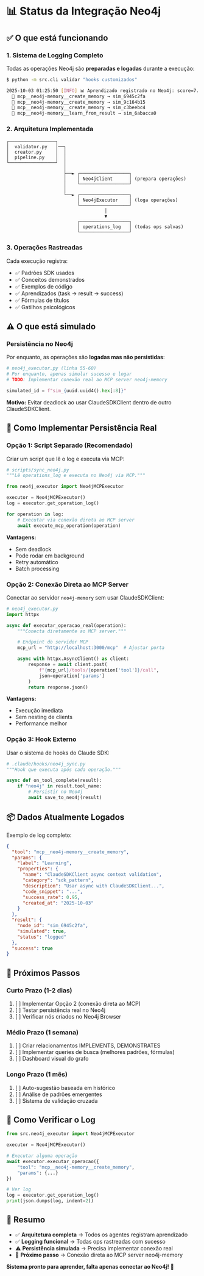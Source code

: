 # 📊 Status da Integração Neo4j

## ✅ O que está funcionando

### **1. Sistema de Logging Completo**

Todas as operações Neo4j são **preparadas e logadas** durante a execução:

```bash
$ python -m src.cli validar "hooks customizados"

2025-10-03 01:25:50 [INFO] 📊 Aprendizado registrado no Neo4j: score=7.2, ops=4/4
  📝 mcp__neo4j-memory__create_memory → sim_6945c2fa
  📝 mcp__neo4j-memory__create_memory → sim_9c164b15
  📝 mcp__neo4j-memory__create_memory → sim_c3beebc4
  📝 mcp__neo4j-memory__learn_from_result → sim_6abacca0
```

### **2. Arquitetura Implementada**

```
┌─────────────────┐
│  validator.py   │──┐
│  creator.py     │  │
│  pipeline.py    │  │
└─────────────────┘  │
                     │
                     ├──► ┌──────────────────┐
                     │    │ Neo4jClient      │ (prepara operações)
                     │    └──────────────────┘
                     │
                     └──► ┌──────────────────┐
                          │ Neo4jExecutor    │ (loga operações)
                          └──────────────────┘
                                    │
                                    ▼
                          ┌──────────────────┐
                          │ operations_log   │ (todas ops salvas)
                          └──────────────────┘
```

### **3. Operações Rastreadas**

Cada execução registra:
- ✅ Padrões SDK usados
- ✅ Conceitos demonstrados
- ✅ Exemplos de código
- ✅ Aprendizados (task → result → success)
- ✅ Fórmulas de títulos
- ✅ Gatilhos psicológicos

## ⚠️ O que está simulado

### **Persistência no Neo4j**

Por enquanto, as operações são **logadas mas não persistidas**:

```python
# neo4j_executor.py (linha 55-60)
# Por enquanto, apenas simular sucesso e logar
# TODO: Implementar conexão real ao MCP server neo4j-memory

simulated_id = f"sim_{uuid.uuid4().hex[:8]}"
```

**Motivo:** Evitar deadlock ao usar ClaudeSDKClient dentro de outro ClaudeSDKClient.

## 🔧 Como Implementar Persistência Real

### **Opção 1: Script Separado (Recomendado)**

Criar um script que lê o log e executa via MCP:

```python
# scripts/sync_neo4j.py
"""Lê operations_log e executa no Neo4j via MCP."""

from neo4j_executor import Neo4jMCPExecutor

executor = Neo4jMCPExecutor()
log = executor.get_operation_log()

for operation in log:
    # Executar via conexão direta ao MCP server
    await execute_mcp_operation(operation)
```

**Vantagens:**
- Sem deadlock
- Pode rodar em background
- Retry automático
- Batch processing

### **Opção 2: Conexão Direta ao MCP Server**

Conectar ao servidor `neo4j-memory` sem usar ClaudeSDKClient:

```python
# neo4j_executor.py
import httpx

async def executar_operacao_real(operation):
    """Conecta diretamente ao MCP server."""

    # Endpoint do servidor MCP
    mcp_url = "http://localhost:3000/mcp"  # Ajustar porta

    async with httpx.AsyncClient() as client:
        response = await client.post(
            f"{mcp_url}/tools/{operation['tool']}/call",
            json=operation['params']
        )
        return response.json()
```

**Vantagens:**
- Execução imediata
- Sem nesting de clients
- Performance melhor

### **Opção 3: Hook Externo**

Usar o sistema de hooks do Claude SDK:

```python
# .claude/hooks/neo4j_sync.py
"""Hook que executa após cada operação."""

async def on_tool_complete(result):
    if "neo4j" in result.tool_name:
        # Persistir no Neo4j
        await save_to_neo4j(result)
```

## 📦 Dados Atualmente Logados

Exemplo de log completo:

```json
{
  "tool": "mcp__neo4j-memory__create_memory",
  "params": {
    "label": "Learning",
    "properties": {
      "name": "ClaudeSDKClient async context validation",
      "category": "sdk_pattern",
      "description": "Usar async with ClaudeSDKClient...",
      "code_snippet": "...",
      "success_rate": 0.95,
      "created_at": "2025-10-03"
    }
  },
  "result": {
    "node_id": "sim_6945c2fa",
    "simulated": true,
    "status": "logged"
  },
  "success": true
}
```

## 🚀 Próximos Passos

### **Curto Prazo (1-2 dias)**
1. [ ] Implementar Opção 2 (conexão direta ao MCP)
2. [ ] Testar persistência real no Neo4j
3. [ ] Verificar nós criados no Neo4j Browser

### **Médio Prazo (1 semana)**
1. [ ] Criar relacionamentos IMPLEMENTS, DEMONSTRATES
2. [ ] Implementar queries de busca (melhores padrões, fórmulas)
3. [ ] Dashboard visual do grafo

### **Longo Prazo (1 mês)**
1. [ ] Auto-sugestão baseada em histórico
2. [ ] Análise de padrões emergentes
3. [ ] Sistema de validação cruzada

## 🧪 Como Verificar o Log

```python
from src.neo4j_executor import Neo4jMCPExecutor

executor = Neo4jMCPExecutor()

# Executar alguma operação
await executor.executar_operacao({
    "tool": "mcp__neo4j-memory__create_memory",
    "params": {...}
})

# Ver log
log = executor.get_operation_log()
print(json.dumps(log, indent=2))
```

## 📝 Resumo

- ✅ **Arquitetura completa** → Todos os agentes registram aprendizado
- ✅ **Logging funcional** → Todas ops rastreadas com sucesso
- ⚠️ **Persistência simulada** → Precisa implementar conexão real
- 🎯 **Próximo passo** → Conexão direta ao MCP server neo4j-memory

**Sistema pronto para aprender, falta apenas conectar ao Neo4j!** 🧠
